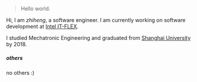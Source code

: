 

> Hello world.


Hi, I am *zhiheng*, a software engineer. I am currently working on software development at [Intel IT-FLEX](https://www.intel.com/).

I studied Mechatronic Engineering and graduated from [Shanghai University](http://www.shu.edu.cn/) by 2018.

##### others
no others :)


[1]: https://github.com/hengzZ

